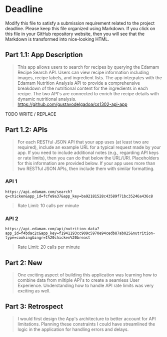 # Deadline

Modify this file to satisfy a submission requirement related to the project
deadline. Please keep this file organized using Markdown. If you click on
this file in your GitHub repository website, then you will see that the
Markdown is transformed into nice-looking HTML.

## Part 1.1: App Description

> This app allows users to search for recipes by querying the Edamam Recipe Search API.
> Users can view recipe information including images, recipe labels,  and ingredient lists.
> The app integrates with the Edamam Nutrition Analysis API to provide a comprehensive breakdown
> of the nutritional content for the ingredients in each recipe. The two API's are connected
> to enrich the recipe details with dynamic nutritional analysis.
> https://github.com/gustavodelgadoa/cs1302-api-app

TODO WRITE / REPLACE

## Part 1.2: APIs

> For each RESTful JSON API that your app uses (at least two are required),
> include an example URL for a typical request made by your app. If you
> need to include additional notes (e.g., regarding API keys or rate
> limits), then you can do that below the URL/URI. Placeholders for this
> information are provided below. If your app uses more than two RESTful
> JSON APIs, then include them with similar formatting.

### API 1

```
https://api.edamam.com/search?q=chicken&app_id=fcfe9a37&app_key=ba92181528c43589f71bc35246a436c8
```

> Rate Limit: 10 calls per minute

### API 2

```
https://api.edamam.com/api/nutrition-data?app_id=f4bdac2c&app_key=f1941193cc909c5970e94cedb87ab025&nutrition-type=cooking&ingr=1%20chicken%20breast
```

> Rate Limit: 20 calls per minute

## Part 2: New

> One exciting aspect of building this application was learning how to combine data from miltiple
> API's to create a seamless User Experience. Understanding how to handle API rate limits was very
> exciting as well.

## Part 3: Retrospect

> I would first design the App's architecture to better account for API limitations.
> Planning these constraints I could have streamlined the logic in the application for handling
> errors and delays.
